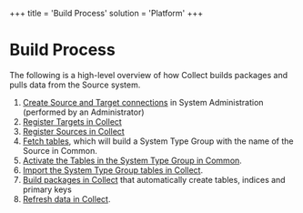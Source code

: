 +++
title = 'Build Process'
solution = 'Platform'
+++

# Build Process

The following is a high-level overview of how Collect builds packages
and pulls data from the Source system.

1.  [Create Source and Target
    connections](../../Sys_Admin/Use_Cases/Register_a_Data_Source)
    in System Administration (performed by an Administrator)
2.  [Register Targets in
    Collect](../Use_Cases/Register_and_Use_Targets#Register_Targets)
3.  [Register Sources in
    Collect](../Use_Cases/Register_and_Use_Sources#Register_Sources_to_Target)
4.  [Fetch tables](../Use_Cases/Register_and_Use_Tables), which will
    build a System Type Group with the name of the Source in Common.
5.  [Activate the Tables in the System Type Group in
    Common](../../Common/Use_Cases/Activate_Deactivate_Tbls_System_Type_Group).
6.  [Import the System Type Group tables in
    Collect](../Use_Cases/Import_Group_Tables).
7.  [Build packages in Collect](../Use_Cases/Build_Package_Overview)
    that automatically create tables, indices and primary keys
8.  [Refresh data in Collect](../Use_Cases/Refresh_Overview).

